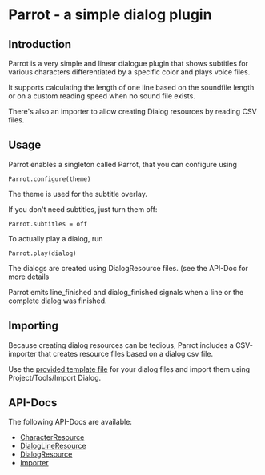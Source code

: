 # Parrot - a simple dialog plugin

## Introduction

Parrot is a very simple and linear dialogue plugin that shows subtitles
for various characters differentiated by a specific color and plays
voice files.

It supports calculating the length of one line based on the soundfile
length or on a custom reading speed when no sound file exists.

There's also an importer to allow creating Dialog resources by reading
CSV files.

## Usage

Parrot enables a singleton called Parrot, that you can configure using

    Parrot.configure(theme)

The theme is used for the subtitle overlay.

If you don't need subtitles, just turn them off:

    Parrot.subtitles = off

To actually play a dialog, run

    Parrot.play(dialog)

The dialogs are created using DialogResource files. (see the API-Doc
for more details

Parrot emits line_finished and dialog_finished signals when a line or 
the complete dialog was finished.

## Importing

Because creating dialog resources can be tedious, Parrot includes a CSV-
importer that creates resource files based on a dialog csv file.

Use the [provided template file](addons/parrot/template.txt) for your
dialog files and import them using Project/Tools/Import Dialog.

## API-Docs

The following API-Docs are available:

* [CharacterResource](docs/CharacterResource.md)
* [DialogLineResource](docs/DialogLineResource.md)
* [DialogResource](docs/DialogResource.md)
* [Importer](docs/Importer.md)
